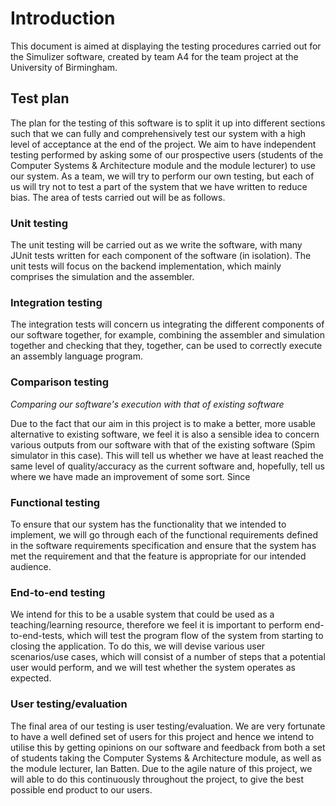 Introduction
============
This document is aimed at displaying the testing procedures carried out for the Simulizer software, created by team A4 for the team project at the University of Birmingham.

Test plan
---------
The plan for the testing of this software is to split it up into different sections such that we can fully and comprehensively test our system with a high level of acceptance at the end of the project. We aim to have independent testing performed by asking some of our prospective users (students of the Computer Systems & Architecture module and the module lecturer) to use our system. As a team, we will try to perform our own testing, but each of us will try not to test a part of the system that we have written to reduce bias. The area of tests carried out will be as follows.

### Unit testing
The unit testing will be carried out as we write the software, with many JUnit tests written for each component of the software (in isolation). The unit tests will focus on the backend implementation, which mainly comprises the simulation and the assembler.

### Integration testing
The integration tests will concern us integrating the different components of our software together, for example, combining the assembler and simulation together and checking that they, together, can be used to correctly execute an assembly language program.

### Comparison testing
*Comparing our software's execution with that of existing software*

Due to the fact that our aim in this project is to make a better, more usable alternative to existing software, we feel it is also a sensible idea to concern various outputs from our software with that of the existing software (Spim simulator in this case). This will tell us whether we have at least reached the same level of quality/accuracy as the current software and, hopefully, tell us where we have made an improvement of some sort. Since 

### Functional testing
To ensure that our system has the functionality that we intended to implement, we will go through each of the functional requirements defined in the software requirements specification and ensure that the system has met the requirement and that the feature is appropriate for our intended audience.

### End-to-end testing
We intend for this to be a usable system that could be used as a teaching/learning resource, therefore we feel it is important to perform end-to-end-tests, which will test the program flow of the system from starting to closing the application. To do this, we will devise various user scenarios/use cases, which will consist of a number of steps that a potential user would perform, and we will test whether the system operates as expected.

### User testing/evaluation
The final area of our testing is user testing/evaluation. We are very fortunate to have a well defined set of users for this project and hence we intend to utilise this by getting opinions on our software and feedback from both a set of students taking the Computer Systems &amp; Architecture module, as well as the module lecturer, Ian Batten. Due to the agile nature of this project, we will able to do this continuously throughout the project, to give the best possible end product to our users.
